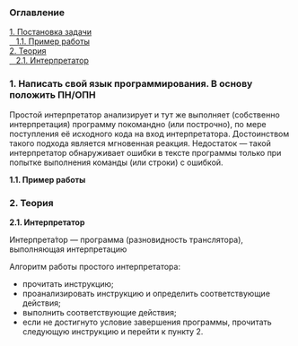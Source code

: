 <h3>Оглавление</h3>
<a href="#one">1. Постановка задачи</a><br>
<a href="#two">&nbsp;&nbsp;&nbsp;1.1. Пример работы</a><br>
<a href="#three">2. Теория</a><br>
<a href="#four">&nbsp;&nbsp;&nbsp;2.1. Интерпретатор</a><br>


<h3 id="one">1. Написать свой язык программирования. В основу положить ПН/ОПН </h3>
<p>Простой интерпретатор анализирует и тут же выполняет (собственно интерпретация) программу покомандно (или построчно), по мере поступления её исходного кода на вход интерпретатора. Достоинством такого подхода является мгновенная реакция. Недостаток — такой интерпретатор обнаруживает ошибки в тексте программы только при попытке выполнения команды (или строки) с ошибкой.</p>

<b id="two">1.1. Пример работы</b> <br>
<p></p>

<h3 id="three">2. Теория</h3>
<b id="four">2.1. Интерпретатор</b>
<p>Интерпрета́тор — программа (разновидность транслятора), выполняющая интерпретацию</p>

<p>Алгоритм работы простого интерпретатора:</p>

* прочитать инструкцию;
* проанализировать инструкцию и определить соответствующие действия;
* выполнить соответствующие действия;
* если не достигнуто условие завершения программы, прочитать следующую инструкцию и перейти к пункту 2.